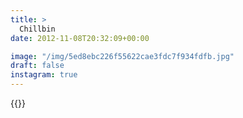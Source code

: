 ```yaml
---
title: >
  Chillbin
date: 2012-11-08T20:32:09+00:00

image: "/img/5ed8ebc226f55622cae3fdc7f934fdfb.jpg"
draft: false
instagram: true
---
```


{{<photo src="/img/5ed8ebc226f55622cae3fdc7f934fdfb.jpg">}}
